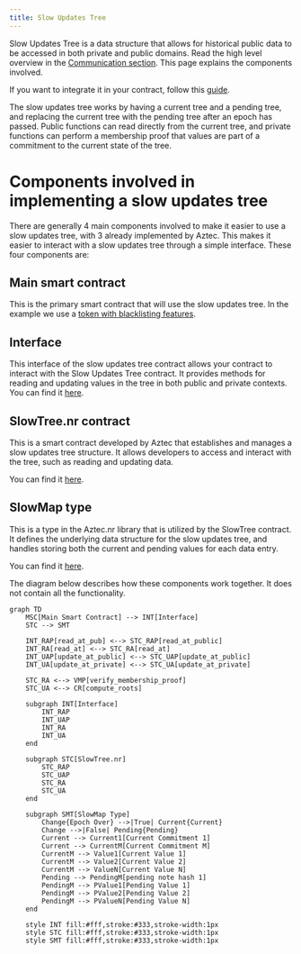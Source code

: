 ```yaml
---
title: Slow Updates Tree
---
```


Slow Updates Tree is a data structure that allows for historical public data to be accessed in both private and public domains. Read the high level overview in the [Communication section](../../../../../learn/concepts/communication/public_private_calls/slow_updates_tree.md). This page explains the components involved.

If you want to integrate it in your contract, follow this [guide](../slow_updates_tree/implement_slow_updates.md).

The slow updates tree works by having a current tree and a pending tree, and replacing the current tree with the pending tree after an epoch has passed. Public functions can read directly from the current tree, and private functions can perform a membership proof that values are part of a commitment to the current state of the tree.

# Components involved in implementing a slow updates tree

There are generally 4 main components involved to make it easier to use a slow updates tree, with 3 already implemented by Aztec. This makes it easier to interact with a slow updates tree through a simple interface. These four components are:

## Main smart contract

This is the primary smart contract that will use the slow updates tree. In the example we use a [token with blacklisting features](./implement_slow_updates.md#exploring-an-example-integration-through-a-tokenblacklist-smart-contract).

## Interface

This interface of the slow updates tree contract allows your contract to interact with the Slow Updates Tree contract. It provides methods for reading and updating values in the tree in both public and private contexts. You can find it [here](https://github.com/AztecProtocol/aztec-packages/blob/master/noir-projects/noir-contracts/contracts/token_blacklist_contract/src/interfaces.nr).

## SlowTree.nr contract

This is a smart contract developed by Aztec that establishes and manages a slow updates tree structure. It allows developers to access and interact with the tree, such as reading and updating data.

You can find it [here](https://github.com/AztecProtocol/aztec-packages/tree/master/noir-projects/noir-contracts/contracts/slow_tree_contract).

## SlowMap type

This is a type in the Aztec.nr library that is utilized by the SlowTree contract. It defines the underlying data structure for the slow updates tree, and handles storing both the current and pending values for each data entry.

You can find it [here](https://github.com/AztecProtocol/aztec-nr/blob/master/slow-updates-tree/src/slow_map.nr).

The diagram below describes how these components work together. It does not contain all the functionality.

```mermaid
graph TD
    MSC[Main Smart Contract] --> INT[Interface]
    STC --> SMT

    INT_RAP[read_at_pub] <--> STC_RAP[read_at_public]
    INT_RA[read_at] <--> STC_RA[read_at]
    INT_UAP[update_at_public] <--> STC_UAP[update_at_public]
    INT_UA[update_at_private] <--> STC_UA[update_at_private]

    STC_RA <--> VMP[verify_membership_proof]
    STC_UA <--> CR[compute_roots]

    subgraph INT[Interface]
        INT_RAP
        INT_UAP
        INT_RA
        INT_UA
    end

    subgraph STC[SlowTree.nr]
        STC_RAP
        STC_UAP
        STC_RA
        STC_UA
    end

    subgraph SMT[SlowMap Type]
        Change{Epoch Over} -->|True| Current{Current}
        Change -->|False| Pending{Pending}
        Current --> Current1[Current Commitment 1]
        Current --> CurrentM[Current Commitment M]
        CurrentM --> Value1[Current Value 1]
        CurrentM --> Value2[Current Value 2]
        CurrentM --> ValueN[Current Value N]
        Pending --> PendingM[pending note hash 1]
        PendingM --> PValue1[Pending Value 1]
        PendingM --> PValue2[Pending Value 2]
        PendingM --> PValueN[Pending Value N]
    end

    style INT fill:#fff,stroke:#333,stroke-width:1px
    style STC fill:#fff,stroke:#333,stroke-width:1px
    style SMT fill:#fff,stroke:#333,stroke-width:1px
```
